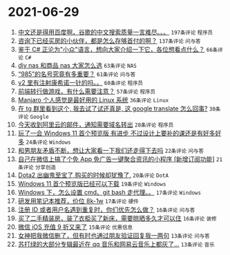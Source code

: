 # 2021-06-29

1. [中文还是得用百度啊，谷歌的中文搜索质量一言难尽。。。](https://www.v2ex.com/t/786401) `197条评论` `程序员`
1. [咨询下已经买房的小伙伴，都是怎么存够首付的啊？](https://www.v2ex.com/t/786398) `137条评论` `问与答`
1. [鉴于 C# 正沦为"小众"语言，想向大家介绍一下它，各位想看点什么？](https://www.v2ex.com/t/786457) `66条评论` `C#`
1. [diy nas 和商品 nas 大家怎么选](https://www.v2ex.com/t/786377) `63条评论` `NAS`
1. [“985”的名号究竟有多重要？](https://www.v2ex.com/t/786368) `61条评论` `问与答`
1. [v2 里有注射康希诺一针的吗。。](https://www.v2ex.com/t/786385) `60条评论` `程序员`
1. [前端转行做游戏，有什么需要注意？](https://www.v2ex.com/t/786371) `57条评论` `程序员`
1. [Manjaro 个人感觉是最好用的 Linux 系统](https://www.v2ex.com/t/786502) `36条评论` `Linux`
1. [在 tg 群里看到这个, 我去试了试还真是, 这 google translate 怎么回事?](https://www.v2ex.com/t/786484) `30条评论` `Google`
1. [今天收到阿里云的邮件，通知需要域名转出](https://www.v2ex.com/t/786427) `28条评论` `程序员`
1. [玩了一会 Windows 11 首个预览版 有进步 不过设计上要补的课还是有好多好多](https://www.v2ex.com/t/786506) `24条评论` `Windows`
1. [和男朋友矛盾不断，想让大家看一下我们还走得下去吗](https://www.v2ex.com/t/786429) `22条评论` `问与答`
1. [自己在微信上搞了个免 App 免广告一键聚合资讯的小程序 [新增订阅功能]](https://www.v2ex.com/t/786387) `21条评论` `分享创造`
1. [Dota2 出幽鬼至宝了,购买的时候却犹豫了.](https://www.v2ex.com/t/786372) `20条评论` `DotA`
1. [Windows 11 首个预览版已经可以下载](https://www.v2ex.com/t/786369) `19条评论` `Windows`
1. [Windows 下，怎么设置 cmd、git bash 走代理。。](https://www.v2ex.com/t/786515) `17条评论` `Windows`
1. [研发用笔记本推荐，价位 8k-1w](https://www.v2ex.com/t/786500) `17条评论` `硬件`
1. [注册 ID 或者用户名遇到重复时，你们优先怎么做？](https://www.v2ex.com/t/786534) `16条评论` `问与答`
1. [买了二手精装房，装了衣柜买了新床，需要晾晒多久才可以住](https://www.v2ex.com/t/786493) `16条评论` `装修`
1. [微信 iOS 充值 9 折又来了](https://www.v2ex.com/t/786495) `15条评论` `优惠信息`
1. [女神把我微信删了，但有时也通过朋友验证回复我一两句](https://www.v2ex.com/t/786524) `13条评论` `问与答`
1. [苏打绿的大部分专辑最近在 qq 音乐和网易云音乐上都灰了...](https://www.v2ex.com/t/786475) `13条评论` `音乐`
